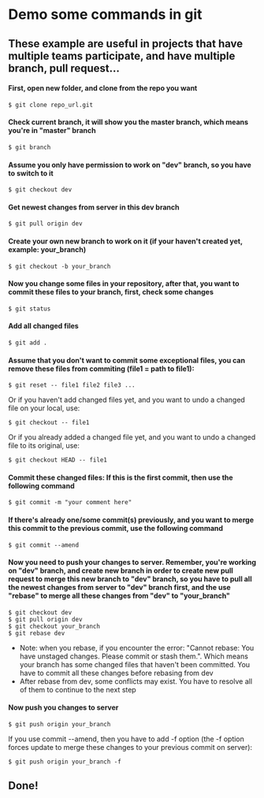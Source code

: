 # Demo some commands in git
## These example are useful in projects that have multiple teams participate, and have multiple branch, pull request...

#### First, open new folder, and clone from the repo you want
```
$ git clone repo_url.git
```
#### Check current branch, it will show you the master branch, which means you're in "master" branch
```
$ git branch
```
#### Assume you only have permission to work on "dev" branch, so you have to switch to it
```
$ git checkout dev
```
#### Get newest changes from server in this dev branch
```
$ git pull origin dev
```
#### Create your own new branch to work on it (if your haven't created yet, example: your_branch)
```
$ git checkout -b your_branch
```
#### Now you change some files in your repository, after that, you want to commit these files to your branch, first, check some changes
```
$ git status
```
#### Add all changed files
```
$ git add .
```
#### Assume that you don't want to commit some exceptional files, you can remove these files from commiting (file1 = path to file1):
```
$ git reset -- file1 file2 file3 ...
```
Or if you haven't add changed files yet, and you want to undo a changed file on your local, use:
```
$ git checkout -- file1
```
Or if you already added a changed file yet, and you want to undo a changed file to its original, use:
```
$ git checkout HEAD -- file1
```
#### Commit these changed files: If this is the first commit, then use the following command
```
$ git commit -m "your comment here"
```
#### If there's already one/some commit(s) previously, and you want to merge this commit to the previous commit, use the following command
```
$ git commit --amend
```
#### Now you need to push your changes to server. Remember, you're working on "dev" branch, and create new branch in order to create new pull request to merge this new branch to "dev" branch, so you have to pull all the newest changes from server to "dev" branch first, and the use "rebase" to merge all these changes from "dev" to "your_branch"
```
$ git checkout dev  
$ git pull origin dev  
$ git checkout your_branch  
$ git rebase dev  
```
- Note: when you rebase, if you encounter the error: "Cannot rebase: You have unstaged changes. Please commit or stash them.". Which means your branch has some changed files that haven't been committed. You have to commit all these changes before rebasing from dev
- After rebase from dev, some conflicts may exist. You have to resolve all of them to continue to the next step
#### Now push you changes to server
```
$ git push origin your_branch
```
If you use commit --amend, then you have to add -f option (the -f option forces update to merge these changes to your previous commit on server):
```
$ git push origin your_branch -f
```
## Done!
